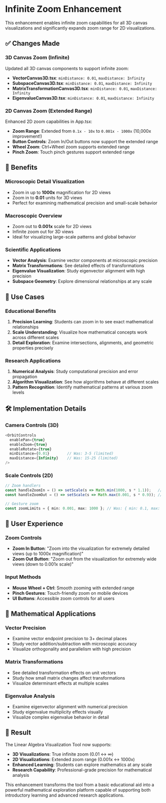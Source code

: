 # Infinite Zoom Enhancement

This enhancement enables infinite zoom capabilities for all 3D canvas visualizations and significantly expands zoom range for 2D visualizations.

## ✅ Changes Made

### 3D Canvas Zoom (Infinite)
Updated all 3D canvas components to support infinite zoom:

- **VectorCanvas3D.tsx**: `minDistance: 0.01`, `maxDistance: Infinity`
- **SubspaceCanvas3D.tsx**: `minDistance: 0.01`, `maxDistance: Infinity`  
- **MatrixTransformationCanvas3D.tsx**: `minDistance: 0.01`, `maxDistance: Infinity`
- **EigenvalueCanvas3D.tsx**: `minDistance: 0.01`, `maxDistance: Infinity`

### 2D Canvas Zoom (Extended Range)
Enhanced 2D zoom capabilities in App.tsx:

- **Zoom Range**: Extended from `0.1x - 10x` to `0.001x - 1000x` (10,000x improvement!)
- **Button Controls**: Zoom In/Out buttons now support the extended range
- **Wheel Zoom**: Ctrl+Wheel zoom supports extended range
- **Pinch Zoom**: Touch pinch gestures support extended range

## 🚀 Benefits

### **Microscopic Detail Visualization**
- Zoom in up to **1000x** magnification for 2D views
- Zoom in to **0.01** units for 3D views
- Perfect for examining mathematical precision and small-scale behavior

### **Macroscopic Overview**  
- Zoom out to **0.001x** scale for 2D views
- Infinite zoom out for 3D views
- Ideal for visualizing large-scale patterns and global behavior

### **Scientific Applications**
- **Vector Analysis**: Examine vector components at microscopic precision
- **Matrix Transformations**: See detailed effects of transformations
- **Eigenvalue Visualization**: Study eigenvector alignment with high precision
- **Subspace Geometry**: Explore dimensional relationships at any scale

## 🎯 Use Cases

### **Educational Benefits**
1. **Precision Learning**: Students can zoom in to see exact mathematical relationships
2. **Scale Understanding**: Visualize how mathematical concepts work across different scales
3. **Detail Exploration**: Examine intersections, alignments, and geometric properties precisely

### **Research Applications**
1. **Numerical Analysis**: Study computational precision and error propagation
2. **Algorithm Visualization**: See how algorithms behave at different scales
3. **Pattern Recognition**: Identify mathematical patterns at various zoom levels

## 🛠️ Implementation Details

### Camera Controls (3D)
```typescript
<OrbitControls
  enablePan={true}
  enableZoom={true}
  enableRotate={true}
  minDistance={0.01}        // Was: 3-5 (limited)
  maxDistance={Infinity}    // Was: 15-25 (limited)
/>
```

### Scale Controls (2D)
```typescript
// Zoom handlers
const handleZoomIn = () => setScale(s => Math.min(1000, s * 1.1));   // Was: Math.min(10, ...)
const handleZoomOut = () => setScale(s => Math.max(0.001, s * 0.9)); // Was: Math.max(0.1, ...)

// Gesture zoom
const zoomLimits = { min: 0.001, max: 1000 }; // Was: { min: 0.1, max: 10 }
```

## 📱 User Experience

### **Zoom Controls**
- **Zoom In Button**: "Zoom into the visualization for extremely detailed views (up to 1000x magnification)"
- **Zoom Out Button**: "Zoom out from the visualization for extremely wide views (down to 0.001x scale)"

### **Input Methods**
- **Mouse Wheel + Ctrl**: Smooth zooming with extended range
- **Pinch Gestures**: Touch-friendly zoom on mobile devices
- **UI Buttons**: Accessible zoom controls for all users

## 🔬 Mathematical Applications

### **Vector Precision**
- Examine vector endpoint precision to 3+ decimal places
- Study vector addition/subtraction with microscopic accuracy
- Visualize orthogonality and parallelism with high precision

### **Matrix Transformations**
- See detailed transformation effects on unit vectors
- Study how small matrix changes affect transformations
- Visualize determinant effects at multiple scales

### **Eigenvalue Analysis**
- Examine eigenvector alignment with numerical precision
- Study eigenvalue multiplicity effects visually
- Visualize complex eigenvalue behavior in detail

## 🎉 Result

The Linear Algebra Visualization Tool now supports:
- **3D Visualizations**: True infinite zoom (0.01 ↔ ∞)
- **2D Visualizations**: Extended zoom range (0.001x ↔ 1000x)
- **Enhanced Learning**: Students can explore mathematics at any scale
- **Research Capability**: Professional-grade precision for mathematical analysis

This enhancement transforms the tool from a basic educational aid into a powerful mathematical exploration platform capable of supporting both introductory learning and advanced research applications.
